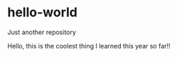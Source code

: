 # hello-world
Just another repository

Hello, this is the coolest thing I learned this year so far!!
